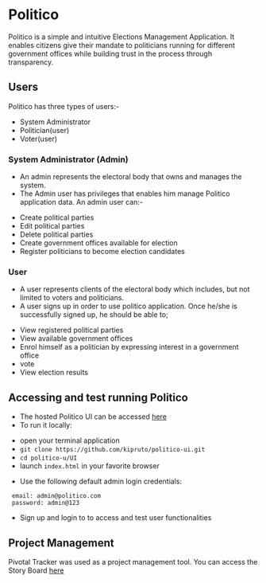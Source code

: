 # Politico 
Politico is a simple and intuitive Elections Management Application.
It enables citizens give their mandate to politicians running for different government offices
while building trust in the process through transparency.

## Users

Politico has three types of users:-
- System Administrator
- Politician(user)
- Voter(user)

### System Administrator (Admin)
* An admin represents the electoral body that owns and manages the system.
* The Admin user has privileges that enables him manage Politico application data. An admin user can:-
 - Create political parties
 - Edit political parties 
 - Delete political parties
 - Create government offices available for election
 - Register politicians to become election candidates

 ### User
 * A user represents clients of the electoral body which includes, but not limited to voters and politicians.
 * A user signs up in order to use politico application. Once he/she is successfully signed up, he should be able to;
 - View registered political parties
 - View available government offices
 - Enrol himself as a politician by expressing interest in a government office
 - vote
 - View election results


## Accessing and test running Politico
* The hosted Politico UI can be accessed [here](https://kipruto.github.io/politico-ui/UI/)
* To run it locally:
- open your terminal application
- `git clone https://github.com/kipruto/politico-ui.git`
- `cd politico-u/UI`
- launch `index.html` in your favorite browser

* Use the following default admin login credentials:
```
 email: admin@politico.com
 password: admin@123
```

* Sign up and login to to access and test user functionalities

## Project Management
Pivotal Tracker was used as a project management tool. You can access the Story Board [here](https://www.pivotaltracker.com/n/projects/2241895)

